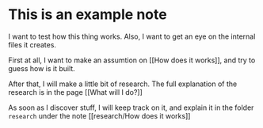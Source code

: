 # This is an example note
I want to test how this thing works. Also, I want to get an eye on the internal files it creates.

First at all, I want to make an assumtion on [[How does it works]], and try to guess how is it built.

After that, I will make a little bit of research. The full explanation of the research is in the page [[What will I do?]]

As soon as I discover stuff, I will keep track on it, and explain it in the folder `research` under the note [[research/How does it works]]
